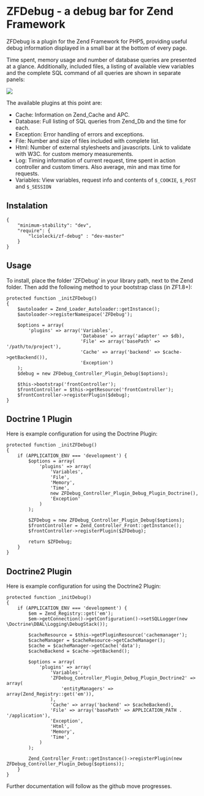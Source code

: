 # ZFDebug - a debug bar for Zend Framework
ZFDebug is a plugin for the Zend Framework for PHP5, providing useful debug information displayed in a small bar at the bottom of every page.

Time spent, memory usage and number of database queries are presented at a glance. Additionally, included files, a listing of available view variables and the complete SQL command of all queries are shown in separate panels:

![](http://jokke.dk/media/2011-zfdebug.png)

The available plugins at this point are:

  * Cache: Information on Zend_Cache and APC.
  * Database: Full listing of SQL queries from Zend_Db and the time for each.
  * Exception: Error handling of errors and exceptions.
  * File: Number and size of files included with complete list.
  * Html: Number of external stylesheets and javascripts. Link to validate with W3C.
for custom memory measurements.
  * Log: Timing information of current request, time spent in action controller and custom timers. Also average, min and max time for requests.
  * Variables: View variables, request info and contents of `$_COOKIE`, `$_POST` and `$_SESSION`

Instalation
------------
    {
        "minimum-stability": "dev",
        "require": {
            "lciolecki/zf-debug" : "dev-master"
        }
    }
  
Usage
------------
To install, place the folder 'ZFDebug' in your library path, next to the Zend
folder. Then add the following method to your bootstrap class (in ZF1.8+):

	protected function _initZFDebug()
	{
	    $autoloader = Zend_Loader_Autoloader::getInstance();
	    $autoloader->registerNamespace('ZFDebug');

	    $options = array(
	        'plugins' => array('Variables', 
	                           'Database' => array('adapter' => $db), 
	                           'File' => array('basePath' => '/path/to/project'),
	                           'Cache' => array('backend' => $cache->getBackend()), 
	                           'Exception')
	    );
	    $debug = new ZFDebug_Controller_Plugin_Debug($options);

	    $this->bootstrap('frontController');
	    $frontController = $this->getResource('frontController');
	    $frontController->registerPlugin($debug);
	}
	
Doctrine 1 Plugin
------------
Here is example configuration for using the Doctrine Plugin:

    protected function _initZFDebug()
    {
    	if (APPLICATION_ENV === 'development') {
	        $options = array(
	            'plugins' => array(
	                'Variables',
	                'File',
	                'Memory',
	                'Time',
	                new ZFDebug_Controller_Plugin_Debug_Plugin_Doctrine(),
	                'Exception'
	            )
	        );
	
	        $ZFDebug = new ZFDebug_Controller_Plugin_Debug($options);
	        $frontController = Zend_Controller_Front::getInstance();
	        $frontController->registerPlugin($ZFDebug);
	
	        return $ZFDebug;
        }
    }

Doctrine2 Plugin
------------

Here is example configuration for using the Doctrine2 Plugin:

    protected function _initDebug()
    {
        if (APPLICATION_ENV === 'development') {
            $em = Zend_Registry::get('em');
            $em->getConnection()->getConfiguration()->setSQLLogger(new \Doctrine\DBAL\Logging\DebugStack());

            $cacheResource = $this->getPluginResource('cachemanager');
            $cacheManager = $cacheResource->getCacheManager();
            $cache = $cacheManager->getCache('data');
            $cacheBackend = $cache->getBackend();

            $options = array(
                'plugins' => array(
                    'Variables',
                    'ZFDebug_Controller_Plugin_Debug_Plugin_Doctrine2' => array(
                        'entityManagers' => array(Zend_Registry::get('em')),
                    ),
                    'Cache' => array('backend' => $cacheBackend),
                    'File' => array('basePath' => APPLICATION_PATH . '/application'),
                    'Exception',
                    'Html',
                    'Memory',
                    'Time',
                )
            );

            Zend_Controller_Front::getInstance()->registerPlugin(new ZFDebug_Controller_Plugin_Debug($options));
        }
    }


Further documentation will follow as the github move progresses.

